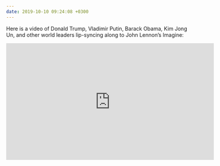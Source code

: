 ```yaml
---
date: 2019-10-10 09:24:08 +0300
---
```


Here is a video of Donald Trump, Vladimir Putin, Barack Obama, Kim Jong Un, and other world leaders lip-syncing along to John Lennon’s Imagine:
<object width="425" height="350">
 <iframe width="560" height="315" src="https://www.youtube.com/embed/Lfa5WvqBSq4" frameborder="0" allow="accelerometer; autoplay; encrypted-media; gyroscope; picture-in-picture" allowfullscreen></iframe>
</object>
